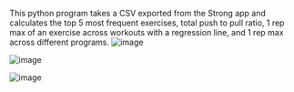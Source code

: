 This python program takes a CSV exported from the Strong app and calculates the top 5 most frequent exercises, total push to pull ratio, 1 rep max of an exercise across workouts with a regression line, and 1 rep max across different programs.
![image](https://github.com/camster811/Strong-Workout-Analyzer/assets/149979101/fa4cce03-1805-467f-b3cc-34018d4bf473)

![image](https://github.com/camster811/Strong-Workout-Analyzer/assets/149979101/a25f0d93-4ee4-4345-b729-09663718377f)

![image](https://github.com/camster811/Strong-Workout-Analyzer/assets/149979101/35b0876d-72b2-40ee-af77-0781855edab0)
